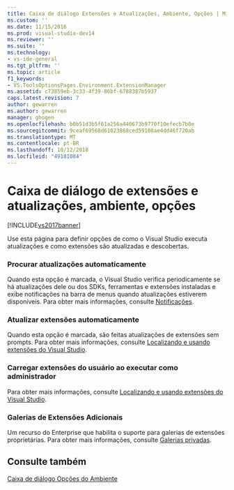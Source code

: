 ```yaml
---
title: Caixa de diálogo Extensões e Atualizações, Ambiente, Opções | Microsoft Docs
ms.custom: ''
ms.date: 11/15/2016
ms.prod: visual-studio-dev14
ms.reviewer: ''
ms.suite: ''
ms.technology:
- vs-ide-general
ms.tgt_pltfrm: ''
ms.topic: article
f1_keywords:
- VS.ToolsOptionsPages.Environment.ExtensionManager
ms.assetid: c73859eb-3c33-4f39-86bf-6788387b5937
caps.latest.revision: 7
author: gewarren
ms.author: gewarren
manager: ghogen
ms.openlocfilehash: b0b51d3b5f61a256a440673b9770f10efecb7b0e
ms.sourcegitcommit: 9ceaf69568d61023868ced59108ae4dd46f720ab
ms.translationtype: MT
ms.contentlocale: pt-BR
ms.lasthandoff: 10/12/2018
ms.locfileid: "49181084"
---
```

# <a name="extensions-and-updates-environment-options-dialog-box"></a>Caixa de diálogo de extensões e atualizações, ambiente, opções
[!INCLUDE[vs2017banner](../../includes/vs2017banner.md)]

  
Use esta página para definir opções de como o Visual Studio executa atualizações e como extensões são atualizadas e descobertas.  
  
### <a name="automatically-check-for-updates"></a>Procurar atualizações automaticamente  
 Quando esta opção é marcada, o Visual Studio verifica periodicamente se há atualizações dele ou dos SDKs, ferramentas e extensões instaladas e exibe notificações na barra de menus quando atualizações estiverem disponíveis. Para obter mais informações, consulte [Notificações](../../ide/visual-studio-notifications.md).  
  
### <a name="automatically-update-extensions"></a>Atualizar extensões automaticamente  
 Quando esta opção é marcada, são feitas atualizações de extensões sem prompts. Para obter mais informações, consulte [Localizando e usando extensões do Visual Studio](../../ide/finding-and-using-visual-studio-extensions.md).  
  
### <a name="load-user-extensions-when-running-as-administrator"></a>Carregar extensões do usuário ao executar como administrador  
 Para obter mais informações, consulte [Localizando e usando extensões do Visual Studio](../../ide/finding-and-using-visual-studio-extensions.md).  
  
### <a name="additional-extension-galleries"></a>Galerias de Extensões Adicionais  
 Um recurso do Enterprise que habilita o suporte para galerias de extensões proprietárias. Para obter mais informações, consulte [Galerias privadas](../../extensibility/private-galleries.md).  
  
## <a name="see-also"></a>Consulte também  
 [Caixa de diálogo Opções do Ambiente](../../ide/reference/environment-options-dialog-box.md)



